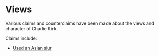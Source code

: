 # Views

Various claims and counterclaims have been made about the views and character of Charlie Kirk.

Claims include:

- [Used an Asian slur](view/asian-slur.md)

